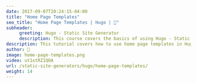 ```yaml
---
date: 2017-09-07T20:24:15-04:00
title: "Home Page Templates"
seo_title: "Home Page Templates | Hugo | 🦒"
subheader:
     greeting: Hugo - Static Site Generator
     description: This course covers the basics of using Hugo - Static Site Generator. Work your way through the articles and we'll teach you everything you need to know to create a professional and scalable website or blog!
description: This tutorial covers how to use home page templates in Hugo -  Static Site Generator.
author: 🦒
image: home-page-templates.png
video: ut1xtRZ1QOA
url: /static-site-generators/hugo/home-page-templates/
weight: 14
---
```

